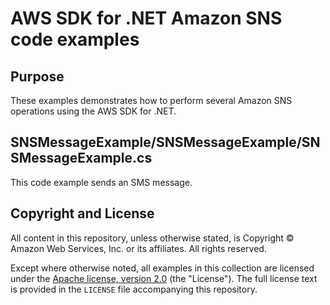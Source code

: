 # AWS SDK for .NET Amazon SNS code examples

## Purpose

These examples demonstrates how to perform several 
Amazon SNS operations using the AWS SDK for .NET.

## SNSMessageExample/SNSMessageExample/SNSMessageExample.cs

This code example sends an SMS message.

## Copyright and License

All content in this repository, unless otherwise stated, is 
Copyright © Amazon Web Services, Inc. or its affiliates. All rights reserved.

Except where otherwise noted, all examples in this collection are licensed under the [Apache
license, version 2.0](https://www.apache.org/licenses/LICENSE-2.0) (the "License"). The full
license text is provided in the `LICENSE` file accompanying this repository.